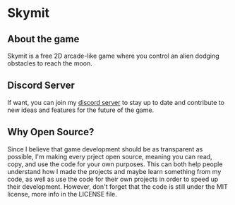 # Skymit
## About the game
Skymit is a free 2D arcade-like game where you control an alien dodging obstacles to reach the moon.
## Discord Server
If want, you can join my [discord server](https://discord.gg/MQgTSM4qtm) to stay up to date and contribute to new ideas and features for the future of the game.
## Why Open Source?
Since I believe that game development should be as transparent as possible, I'm making every prject open source, meaning you can read, copy, and use the code for your own purposes. This can both help people understand how I made the projects and maybe learn something from my code, as well as use the code for their own projects in order to speed up their development. However, don't forget that the code is still under the MIT license, more info in the LICENSE file.
